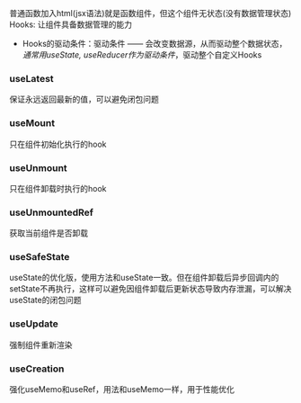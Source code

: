 普通函数加入html(jsx语法)就是函数组件，但这个组件无状态(没有数据管理状态)
Hooks: 让组件具备数据管理的能力

+ Hooks的驱动条件：驱动条件 —— 会改变数据源，从而驱动整个数据状态，*通常用useState, useReducer作为驱动条件*，驱动整个自定义Hooks


### useLatest
保证永远返回最新的值，可以避免闭包问题

### useMount
只在组件初始化执行的hook
### useUnmount
只在组件卸载时执行的hook
### useUnmountedRef
获取当前组件是否卸载

### useSafeState
useState的优化版，使用方法和useState一致。但在组件卸载后异步回调内的setState不再执行，这样可以避免因组件卸载后更新状态导致内存泄漏，可以解决useState的闭包问题

### useUpdate
强制组件重新渲染

### useCreation
强化useMemo和useRef，用法和useMemo一样，用于性能优化